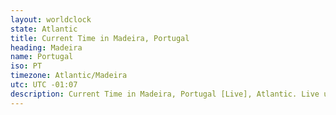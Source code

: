 ```yaml
---
layout: worldclock
state: Atlantic
title: Current Time in Madeira, Portugal
heading: Madeira
name: Portugal
iso: PT
timezone: Atlantic/Madeira
utc: UTC -01:07
description: Current Time in Madeira, Portugal [Live], Atlantic. Live update now time in Madeira, timezone Atlantic/Madeira, UTC -01:07, Country ISO code & Current Local Time.
---
```


